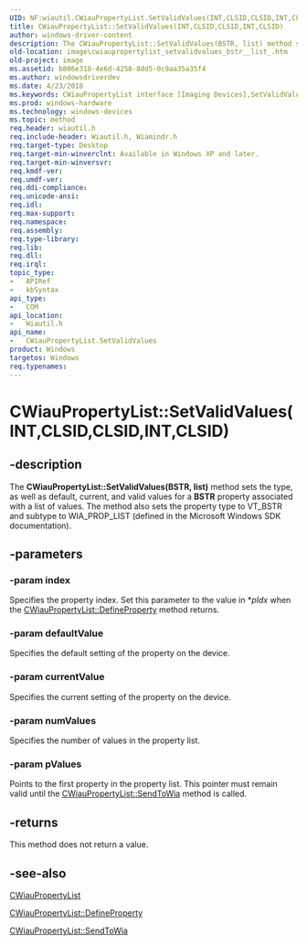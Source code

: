 ```yaml
---
UID: NF:wiautil.CWiauPropertyList.SetValidValues(INT,CLSID,CLSID,INT,CLSID)
title: CWiauPropertyList::SetValidValues(INT,CLSID,CLSID,INT,CLSID)
author: windows-driver-content
description: The CWiauPropertyList::SetValidValues(BSTR, list) method sets the type, as well as default, current, and valid values for a BSTR property associated with a list of values.
old-location: image\cwiaupropertylist_setvalidvalues_bstr__list_.htm
old-project: image
ms.assetid: b806e310-4e6d-4258-8dd5-0c9aa35a35f4
ms.author: windowsdriverdev
ms.date: 4/23/2018
ms.keywords: CWiauPropertyList interface [Imaging Devices],SetValidValues method, CWiauPropertyList.SetValidValues, CWiauPropertyList.SetValidValues(INT,CLSID,CLSID,INT,CLSID), CWiauPropertyList::SetValidValues, CWiauPropertyList::SetValidValues(BSTR list), CWiauPropertyList::SetValidValues(INT  ,BSTR  ,BSTR  ,INT,BSTR  *), CWiauPropertyList::SetValidValues(INT,CLSID,CLSID,INT,CLSID), SetValidValues, SetValidValues method [Imaging Devices], SetValidValues method [Imaging Devices],CWiauPropertyList interface, SetValidValues(BSTR,(CWiauPropertyList), image.cwiaupropertylist_setvalidvalues_bstr__list_, wiauFncs_7653406d-852f-452e-94c3-187be530f684.xml, wiautil/CWiauPropertyList::SetValidValues
ms.prod: windows-hardware
ms.technology: windows-devices
ms.topic: method
req.header: wiautil.h
req.include-header: Wiautil.h, Wiamindr.h
req.target-type: Desktop
req.target-min-winverclnt: Available in Windows XP and later.
req.target-min-winversvr: 
req.kmdf-ver: 
req.umdf-ver: 
req.ddi-compliance: 
req.unicode-ansi: 
req.idl: 
req.max-support: 
req.namespace: 
req.assembly: 
req.type-library: 
req.lib: 
req.dll: 
req.irql: 
topic_type:
-	APIRef
-	kbSyntax
api_type:
-	COM
api_location:
-	Wiautil.h
api_name:
-	CWiauPropertyList.SetValidValues
product: Windows
targetos: Windows
req.typenames: 
---
```


# CWiauPropertyList::SetValidValues(INT,CLSID,CLSID,INT,CLSID)


## -description


The <b>CWiauPropertyList::SetValidValues(BSTR, list)</b> method sets the type, as well as default, current, and valid values for a <b>BSTR</b> property associated with a list of values. The method also sets the property type to VT_BSTR and subtype to WIA_PROP_LIST (defined in the Microsoft Windows SDK documentation).


## -parameters




### -param index

Specifies the property index. Set this parameter to the value in *<i>pIdx</i> when the <a href="https://msdn.microsoft.com/library/windows/hardware/ff540391">CWiauPropertyList::DefineProperty</a> method returns.


### -param defaultValue

Specifies the default setting of the property on the device.


### -param currentValue

Specifies the current setting of the property on the device.


### -param numValues

Specifies the number of values in the property list.


### -param pValues

Points to the first property in the property list. This pointer must remain valid until the <a href="https://msdn.microsoft.com/library/windows/hardware/ff540403">CWiauPropertyList::SendToWia</a> method is called.


## -returns



This method does not return a value.




## -see-also




<a href="https://msdn.microsoft.com/4f11bec0-8ff4-4fa0-824c-71ce9774d5d1">CWiauPropertyList</a>



<a href="https://msdn.microsoft.com/library/windows/hardware/ff540391">CWiauPropertyList::DefineProperty</a>



<a href="https://msdn.microsoft.com/library/windows/hardware/ff540403">CWiauPropertyList::SendToWia</a>
 

 

